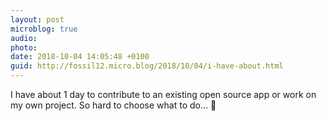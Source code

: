 ```yaml
---
layout: post
microblog: true
audio: 
photo: 
date: 2018-10-04 14:05:48 +0100
guid: http://fossil12.micro.blog/2018/10/04/i-have-about.html
---
```

I have about 1 day to contribute to an existing open source app or work on my own project. So hard to choose what to do... 🤔
